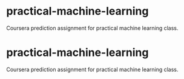 # practical-machine-learning
Coursera prediction assignment for practical machine learning class. 

# practical-machine-learning
Coursera prediction assignment for practical machine learning class. 

